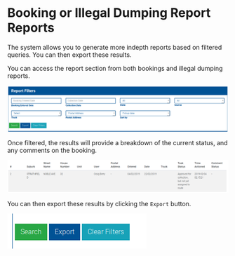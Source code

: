 # Booking or Illegal Dumping Report Reports
The system allows you to generate more indepth reports based on filtered queries. You can then export these results.

You can access the report section from both bookings and illegal dumping reports.

![reports1](reports-1.png)

Once filtered, the results will provide a breakdown of the current status, and any comments on the booking.

![reports2](reports-3.png)

You can then export these results by clicking the `Export` button.

![reports3](reports-5.png)